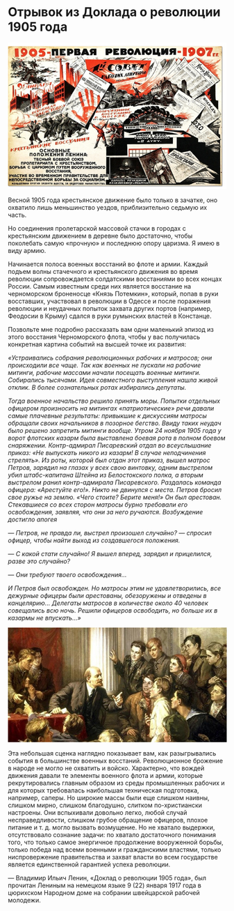 # Отрывок из Доклада о революции 1905 года

![Плакат о революции 1905 года](img/articles/1905-revolution.jpg)

Весной 1905 года крестьянское движение было только в зачатке, оно охватило лишь
меньшинство уездов, приблизительно седьмую их часть.

Но соединения пролетарской массовой стачки в городах с крестьянским движением в
деревне было достаточно, чтобы поколебать самую «прочную» и последнюю опору
царизма. Я имею в виду армию.

Начинается полоса военных восстаний во флоте и армии. Каждый подъем волны
стачечного и крестьянского движения во время революции сопровождается
солдатскими восстаниями во всех концах России. Самым известным среди них
является восстание на черноморском броненосце «Князь Потемкин», который, попав в
руки восставших, участвовал в революции в Одессе и после поражения революции и
неудачных попыток захвата других портов (например, Феодосии в Крыму) сдался в
руки румынских властей в Констанце.

Позвольте мне подробно рассказать вам одни маленький эпизод из этого восстания
Черноморского флота, чтобы у вас получилась конкретная картина событий на высшей
точке их развития:

*«Устраивались собрания революционных рабочих и матросов; они происходили все
чаще. Так как военных не пускали на рабочие митинги, рабочие массами начали
посещать военные митинги. Собирались тысячами. Идея совместного выступления
нашла живой отклик. В более сознательных ротах избирались депутаты.*

*Тогда военное начальство решило принять моры. Попытки отдельных офицером
произносить на митингах «патриотические» речи давали самые плачевные результаты:
привыкшие к дискуссиям матросы обращали своих начальников в позорное
бегство. Ввиду таких неудач было решено запретить митинги вообще. Утром 24
ноября 1905 года у ворот флотских казарм была выставлена боевая рота в полном
боевом снаряжении. Контр-адмирал Писаревский отдал во всеуслышание приказ: «Не
выпускать никого из казарм! В случае неподчинения стрелять». Из роты, которой
был отдан этот приказ, вышел матрос Петров, зарядил на глазах у всех свою
винтовку, одним выстрелом убил штабс-капитана Штейна из Белостокского полка, а
вторым выстрелом ранил контр-адмирала Писаревского. Раздалась команда офицера:
«Арестуйте его!». Никто не двинулся с места. Петров бросил свое ружье на
землю. «Чего стоите? Берите меня!» Он был арестован. Стекавшиеся со всех сторон
матросы бурно требовали его освобождения, заявляя, что они за него
ручаются. Возбуждение достигло апогея*

*— Петров, не правда ли, выстрел произошел случайно? — спросил офицер, чтобы
найти выход из создавшегося положения.*

*— С какой стати случайно! Я вышел вперед, зарядил и прицелился, разве это
случайно?*

*— Они требуют твоего освобождения...*

*И Петров был освобожден. Но матросы этим не удовлетворились, все дежурные
офицеры были арестованы, обезоружены и отведены в канцелярию... Делегаты
матросов в количестве около 40 человек совещались всю ночь. Решили офицеров
освободить, но больше их в казармы не впускать...»*

![Ленин и энтузиазм](img/articles/lenin-und-genossen.jpg)

Эта небольшая сценка наглядно показывает вам, как разыгрывались события в
большинстве военных восстаний. Революционное брожение в народе не могло не
охватить и войско. Характерно, что вождей движения давали те элементы военного
флота и армии, которые рекрутировались главным образом из среды промышленных
рабочих и для которых требовалась наибольшая техническая подготовка, например,
саперы. Но широкие массы были еще слишком наивны, слишком мирно, слишком
благодушно, слитком по-христиански настроены. Они вспыхивали довольно легко,
любой случай несправедливости, слишком грубое обращение офицеров, плохое питание
и т. д. могло вызвать возмущение. Но не хватало выдержки, отсутствовало сознание
задачи: по хватало достаточного понимания того, что только самое энергичное
продолжение вооруженной борьбы, только победа над всеми военными и гражданскими
властями, только ниспровержение правительства и захват власти во всем
государстве является единственной гарантией успеха революции.

— Владимир Ильич Ленин, «Доклад о революции 1905 года», был прочитан Лениным на
немецком языке 9 (22) января 1917 года в цюрихском Народном доме на собрании
швейцарской рабочей молодежи.
